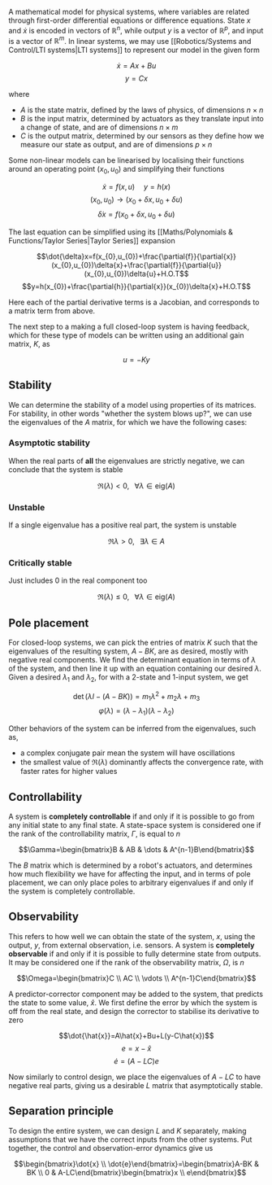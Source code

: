 A mathematical model for physical systems, where variables are related through first-order differential equations or difference equations. State $x$ and $\dot{x}$ is encoded in vectors of $\mathbb{R}^n$, while output $y$ is a vector of $\mathbb{R}^{p}$, and input is a vector of $\mathbb{R}^{m}$. In linear systems, we may use [[Robotics/Systems and Control/LTI systems|LTI systems]] to represent our model in the given form

$$\dot{x}=Ax+Bu$$
$$y=Cx$$

where

- $A$ is the state matrix, defined by the laws of physics, of dimensions $n\times n$
- $B$ is the input matrix, determined by actuators as they translate input into a change of state, and are of dimensions $n\times m$
- $C$ is the output matrix, determined by our sensors as they define how we measure our state as output, and are of dimensions $p\times n$

Some non-linear models can be linearised by localising their functions around an operating point $(x_{0},u_{0})$ and simplifying their functions

$$\dot{x}=f(x,u)\;\;\;\;\;y=h(x)$$
$$(x_{0},u_{0})\rightarrow (x_{0}+\delta{x},u_{0}+\delta{u})$$
$$\dot{\delta}x=f(x_{0}+\delta{x},u_{0}+\delta{u})$$

The last equation can be simplified using its [[Maths/Polynomials & Functions/Taylor Series|Taylor Series]] expansion

$$\dot{\delta}x=f(x_{0},u_{0})+\frac{\partial{f}}{\partial{x}}(x_{0},u_{0})\delta{x}+\frac{\partial{f}}{\partial{u}}(x_{0},u_{0})\delta{u}+H.O.T$$
$$y=h(x_{0})+\frac{\partial{h}}{\partial{x}}(x_{0})\delta{x}+H.O.T$$

Here each of the partial derivative terms is a Jacobian, and corresponds to a matrix term from above. 

The next step to a making a full closed-loop system is having feedback, which for these type of models can be written using an additional gain matrix, $K$, as

$$u=-Ky$$

## Stability

We can determine the stability of a model using properties of its matrices. For stability, in other words "whether the system blows up?", we can use the eigenvalues of the $A$ matrix, for which we have the following cases:

### Asymptotic stability

When the real parts of **all** the eigenvalues are strictly negative, we can conclude that the system is stable

$$\Re(\lambda)<0,\;\;\;\forall{\lambda}\in\text{eig($A$)}$$

### Unstable

If a single eigenvalue has a positive real part, the system is unstable

$$\Re{\lambda}>0,\;\;\;\exists{\lambda}\in{A}$$

### Critically stable

Just includes 0 in the real component too

$$\Re(\lambda)\le{0},\;\;\;\forall{\lambda}\in\text{eig($A$)}$$

## Pole placement

For closed-loop systems, we can pick the entries of matrix $K$ such that the eigenvalues of the resulting system, $A-BK$, are as desired, mostly with negative real components. We find the determinant equation in terms of $\lambda$ of the system, and then line it up with an equation containing our desired $\lambda$. Given a desired $\lambda_{1}$ and $\lambda_{2}$, for with a 2-state and 1-input system, we get

$$\det(\lambda{I}-(A-BK))=m_{1}\lambda^{2}+m_{2}\lambda+m_{3}$$
$$\varphi(\lambda)=(\lambda-\lambda_{1})(\lambda-\lambda_{2})$$

Other behaviors of the system can be inferred from the eigenvalues, such as,

- a complex conjugate pair mean the system will have oscillations
- the smallest value of $\Re(\lambda)$ dominantly affects the convergence rate, with faster rates for higher values

## Controllability

A system is **completely controllable** if and only if it is possible to go from any initial state to any final state. A state-space system is considered one if the rank of the controllability matrix, $\Gamma$, is equal to $n$

$$\Gamma=\begin{bmatrix}B & AB & \dots & A^{n-1}B\end{bmatrix}$$

The $B$ matrix which is determined by a robot's actuators, and determines how much flexibility we have for affecting the input, and in terms of pole placement, we can only place poles to arbitrary eigenvalues if and only if the system is completely controllable.

## Observability

This refers to how well we can obtain the state of the system, $x$, using the output, $y$, from external observation, i.e. sensors. A system is **completely observable** if and only if it is possible to fully determine state from outputs. It may be considered one if the rank of the observability matrix, $\Omega$, is $n$

$$\Omega=\begin{bmatrix}C \\ AC \\ \vdots \\ A^{n-1}C\end{bmatrix}$$

A predictor-corrector component may be added to the system, that predicts the state to some value, $\hat{x}$. We first define the error by which the system is off from the real state, and design the corrector to stabilise its derivative to zero

$$\dot{\hat{x}}=A\hat{x}+Bu+L(y-C\hat{x})$$
$$e=x-\hat{x}$$
$$\dot{e}=(A-LC)e$$

Now similarly to control design, we place the eigenvalues of $A-LC$ to have negative real parts, giving us a desirable $L$ matrix that asymptotically stable.

## Separation principle

To design the entire system, we can design $L$ and $K$ separately, making assumptions that we have the correct inputs from the other systems. Put together, the control and observation-error dynamics give us

$$\begin{bmatrix}\dot{x} \\ \dot{e}\end{bmatrix}=\begin{bmatrix}A-BK & BK \\ 0 & A-LC\end{bmatrix}\begin{bmatrix}x \\ e\end{bmatrix}$$

